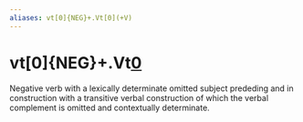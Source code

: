 ```yaml
---
aliases: vt[0]{NEG}+.Vt[0](+V)
---
```

# vt[0]{NEG}+.Vt[0](+V)

Negative verb with a lexically determinate omitted subject prededing and in construction with a transitive verbal construction of which the verbal complement is omitted and contextually determinate.